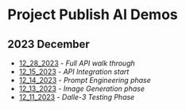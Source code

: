 # Project Publish AI Demos

## 2023 December

- [12_28_2023](https://github.com/williamboomer87/project-publish-ai/blob/main/md/demos/12_28_2023.md) - *Full API walk through*
- [12_15_2023](https://github.com/williamboomer87/project-publish-ai/blob/main/md/demos/12_15_2023.md) - *API Integration start*
- [12_14_2023](https://github.com/williamboomer87/project-publish-ai/blob/main/md/demos/12_14_2023.md) - *Prompt Engineering phase*
- [12_13_2023](https://github.com/williamboomer87/project-publish-ai/blob/main/md/demos/12_13_2013.md) - *Image Generation phase*
- [12_11_2023](https://github.com/williamboomer87/project-publish-ai/blob/main/md/demos/12_11_2023.md) - *Dalle-3 Testing Phase*
